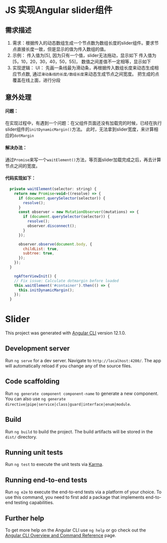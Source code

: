 # JS 实现Angular slider组件
## 需求描述
1.  需求：根据传入的动态数组生成一个节点数为数组长度的slider组件。要求节点直接长度一致，但是显示的值为传入数组的值。
2.  示例：
传入值为[5], 因为只有一个值，slider无法拖动，显示如下
传入值为[5，10，20，30，40，50，55]， 数值之间差值不一定相等，显示如下
3.  实现逻辑：
UI：
先画一条线最为滑动条，再根据传入数组长度来动态生成相应节点数, 通过`滑动条线的长度/数组长度`来动态生成节点之间宽度。 把生成的点覆盖在线上面，进行分段

## 意外处理
#### 问题：
在实现过程中，有遇到一个问题：在父组件页面还没有加载完的时候，已经在执行slider组件的`initDynamicMargin()`方法。 此时，无法拿到slider宽度，来计算相应的`dotMargin`
#### 解决办法：
通过`Promise`来写一个`waitElement()`方法，等页面slider加载完成之后，再去计算节点之间的宽度。
#### 代码实现如下：
```` javascript
  private waitElement(selector: string) {
    return new Promise<void>((resolve) => {
      if (document.querySelector(selector)) {
        resolve();
      }
      const observer = new MutationObserver((mutations) => {
        if (document.querySelector(selector)) {
          resolve();
          observer.disconnect();
        }
      });

      observer.observe(document.body, {
        childList: true,
        subtree: true,
      });
    });
  }

    ngAfterViewInit() {
    // Fix issue: Calculate dotmargin before loaded
    this.waitElement('#container').then(() => {
      this.initDynamicMargin();
    });
  }
 ````



# Slider

This project was generated with [Angular CLI](https://github.com/angular/angular-cli) version 12.1.0.

## Development server

Run `ng serve` for a dev server. Navigate to `http://localhost:4200/`. The app will automatically reload if you change any of the source files.

## Code scaffolding

Run `ng generate component component-name` to generate a new component. You can also use `ng generate directive|pipe|service|class|guard|interface|enum|module`.

## Build

Run `ng build` to build the project. The build artifacts will be stored in the `dist/` directory.

## Running unit tests

Run `ng test` to execute the unit tests via [Karma](https://karma-runner.github.io).

## Running end-to-end tests

Run `ng e2e` to execute the end-to-end tests via a platform of your choice. To use this command, you need to first add a package that implements end-to-end testing capabilities.

## Further help

To get more help on the Angular CLI use `ng help` or go check out the [Angular CLI Overview and Command Reference](https://angular.io/cli) page.
